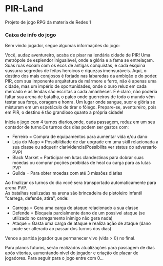 # PIR-Land

Projeto de jogo RPG da materia de Redes 1

### Caixa de info do jogo
Bem vindo jogador, segue algumas informações do jogo:

Você, audaz aventureiro, acaba de pisar na lendária cidade de PIR!
Uma metrópole de esplendor inigualável, onde a glória e a fama se entrelaçam. Suas ruas ecoam com os ecos de antigas conquistas, e cada esquina sussurra segredos de feitos heroicos e riquezas imensuráveis. Aqui, o destino dos mais corajosos é forjado nas labaredas da ambição e do poder.
PIR, com sua imponente arquitetura de mármore e ferro, não é apenas uma cidade, mas um império de oportunidades, onde o ouro reluz em cada mercado e as lendas são escritas a cada amanhecer. E é claro, não poderia faltar sua arena de batalha, o palco onde guerreiros de todo o mundo vêm testar sua força, coragem e honra. Um lugar onde sangue, suor e glória se misturam em um espetáculo de tirar o fôlego.
Prepare-se, aventureiro, pois em PIR, o destino é tão grandioso quanto a própria cidade!

inicia o jogo com 4 turnos diarios,onde, cada passagem, reduz em um seu contador de turno.Os turnos dos dias podem ser gastos com:
- Ferreiro = Compra de equipamentos para aumentar vida e/ou dano
- Loja do Mago = Possibildiade de dar upgrade em uma skill relacionada a sua classe ou adquerir clarividencia(Possibilita ver status do adversario PVP)
- Black Market = Participar em lutas clandestinas para dobrar suas moedas ou comprar poções proibidas de heal ou carga para as lutas PVP
- Guilda = Para obter moedas com até 3 missões diárias  

Ao finalizar os turnos do dia você sera transportado automaticamente para arena PVP.  
As batalhas realizadas na arena são brincadeira de pistoleiro infantil "carrega, defende, atira", onde:
- Carrega = Gera uma carga de ataque relacionado a sua classe
- Defende = Bloqueia parcialmente dano de um possivel ataque (se utilizado no carregamento inimigo não gera nada)
- Ataque = Gasta uma carga de ataque e realiza ação de ataque (dano pode ser alterado ao passar dos turnos dos dias)
  
Vence a partida jogador que permanecer vivo (vida > 0) no final.

Para planos futuros, serão realizados atualizações para passagem de dias após vitorias, aumentando nivel do jogador e criação de placar de jogadores.
Para seguir para o jogo entre com 0...
